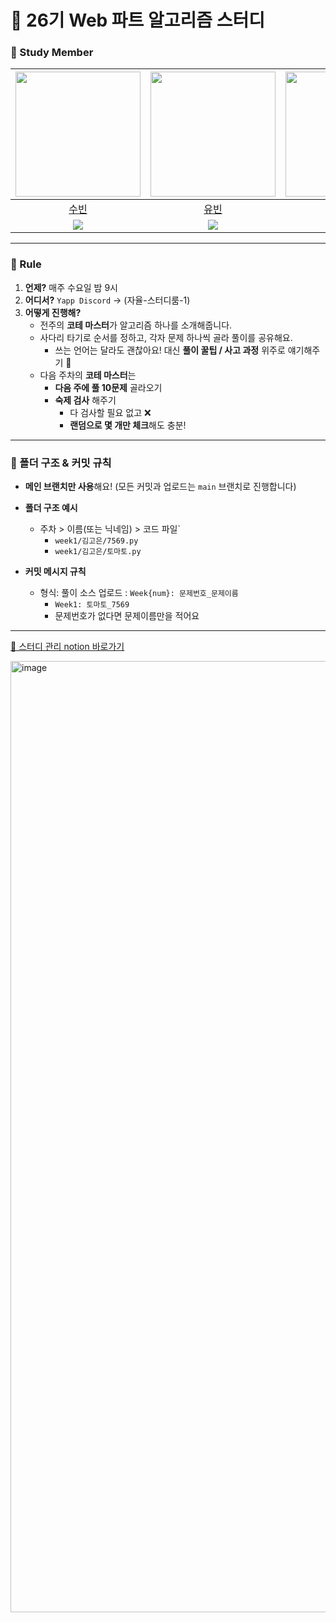 # 🌱 26기 Web 파트 알고리즘 스터디 

### 👥 Study Member

| <img width="200" src="https://github.com/user-attachments/assets/97cb199c-ba11-4afe-96f3-55b7b6100a9b" /> | <img width="200" src="https://github.com/user-attachments/assets/9b580b07-778b-4a13-a1b4-307a4c9e13d8" /> | <img width="200" src="https://github.com/user-attachments/assets/eb52d960-c378-4d78-82cd-60a2e56bcfd1" /> | <img width="200" src="https://github.com/user-attachments/assets/2dfc41ef-465e-440e-bcb6-aacb3cf6fe7b" /> | <img width="200" src="https://github.com/user-attachments/assets/1a63d1e4-f54c-44f1-9784-81ceb7d2cdfe" /> |
|:---:|:---:|:---:|:---:|:---:|
| [수빈](https://github.com/wkdtnqls0506) | [유빈](https://github.com/ppinppini) | [한서](https://github.com/seueooo) | [승범](https://github.com/seung365) | [고은](https://github.com/gonn-i) |
| <img src="https://img.shields.io/badge/Python-3776AB?style=flat-square&logo=PYTHON&logoColor=white"/> | <img src="https://img.shields.io/badge/JavaScript-F7DF1E?style=flat-square&logo=javascript&logoColor=white" /> |<img src="https://img.shields.io/badge/JavaScript-F7DF1E?style=flat-square&logo=javascript&logoColor=white"/> | <img src="https://img.shields.io/badge/C-00599C?style=flat-square&logo=c&logoColor=white"/>| <img src="https://img.shields.io/badge/JavaScript-F7DF1E?style=flat-square&logo=javascript&logoColor=white"/>|

---

### 📌 Rule
1. **언제?** 매주 수요일 밤 9시  
2. **어디서?** `Yapp Discord` → (자율-스터디룸-1)  
3. **어떻게 진행해?**  
   - 전주의 **코테 마스터**가 알고리즘 하나를 소개해줍니다.  
   - 사다리 타기로 순서를 정하고, 각자 문제 하나씩 골라 풀이를 공유해요.  
     - 쓰는 언어는 달라도 괜찮아요! 대신 **풀이 꿀팁 / 사고 과정** 위주로 얘기해주기  💭
   - 다음 주차의 **코테 마스터**는  
     - **다음 주에 풀 10문제** 골라오기  
     - **숙제 검사** 해주기  
       - 다 검사할 필요 없고 ❌  
       - **랜덤으로 몇 개만 체크**해도 충분!  

---

### 📁 폴더 구조 & 커밋 규칙


* **메인 브랜치만 사용**해요! (모든 커밋과 업로드는 `main` 브랜치로 진행합니다)

* **폴더 구조 예시**  
  - 주차 > 이름(또는 닉네임) > 코드 파일`  
    - `week1/김고은/7569.py`  
    - `week1/김고은/토마토.py`  

* **커밋 메시지 규칙**  
  - 형식: 풀이 소스 업로드 : `Week{num}: 문제번호_문제이름`
      -  `Week1: 토마토_7569`  
      - 문제번호가 없다면 문제이름만을 적어요
   
---

[🔗 스터디 관리 notion 바로가기](https://quark-dianella-5e6.notion.site/2728a514965e80938909c4ccd1b30c4b?source=copy_link)

<img width="3372" height="1522" alt="image" src="https://github.com/user-attachments/assets/38074ce8-75bb-4d21-94f1-54f38ad37d92" />


